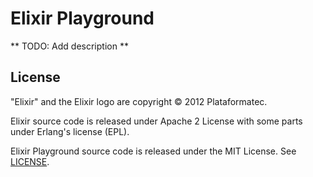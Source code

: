 # Elixir Playground

** TODO: Add description **

## License

"Elixir" and the Elixir logo are copyright &copy; 2012 Plataformatec.

Elixir source code is released under Apache 2 License with some parts under Erlang's license (EPL).

Elixir Playground source code is released under the MIT License. See [LICENSE](https://github.com/slogsdon/elixir_playground/blob/master/LICENSE).